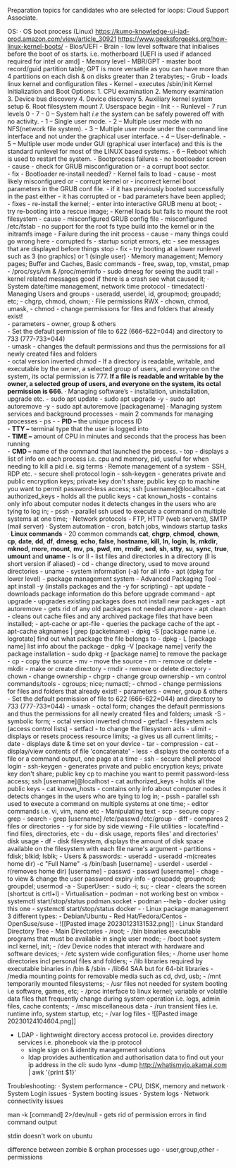 Preparation topics for candidates who are selected for loops: Cloud Support Associate. 


OS: 
· OS boot process (Linux) https://kumo-knowledge-ui-iad-prod.amazon.com/view/article_30921 https://www.geeksforgeeks.org/how-linux-kernel-boots/
	- Bios/UEFI - Brain - low level software that initialises before the boot of os starts. i.e. motherboard [UEFI is used if adanced required for intel or amd]
	- Memory level - MBR/GPT - master boot record/guid partition table; GPT is more versatile as you can have more than 4 partitions on each dish & on disks greater than 2 terabytes;
	- Grub - loads linux kernel and configuration files
	- Kernel - executes /sbin/init Kernel Initialization and Boot Options:
			1.  CPU examination
			2.  Memory examination
			3.  Device bus discovery
			4.  Device discovery
			5.  Auxiliary kernel system setup
			6.  Root filesystem mount
			7.  Userspace begin
	- Init - 
	- Runlevel - 7 run levels 0 - 7 
		- 0 – System halt _i.e_ the system can be safely powered off with no activity.
		-   1 – Single user mode.
		-   2 – Multiple user mode with no NFS(network file system).
		-   3 – Multiple user mode under the command line interface and not under the graphical user interface.
		-   4 – User-definable.
		-   5 – Multiple user mode under GUI (graphical user interface) and this is the standard runlevel for most of the LINUX based systems.
		-   6 – Reboot which is used to restart the system.
	- Bootprocess failures
		- no bootloader screen
			- cause 
				- check for GRUB misconfiguration or 
				- a corrupt boot sector.  
			- fix
				- Bootloader re-install needed?
		- Kernel fails to load
			- cause 
				- most likely misconfigured or 
				- corrupt kernel or 
				- incorrect kernel boot parameters in the GRUB conf file.
			- if it has previously booted successfully in the past either 
				- it has corrupted or 
				- bad parameters have been applied;
			- fixes
				- re-install the kernel;
				- enter into interactive GRUB menu at boot;
				- try re-booting into a rescue image;
		- Kernel loads but fails to mount the root filesystem
			- cause
				- misconfigured GRUB config file
				- misconfigured /etc/fstab
				- no support for the root fs type build into the kernel or in the initramfs image
		- Failure during the init process
			- cause
				- many things could go wrong here
					- corrupted fs
					- startup script errrors, etc
				- see messages that are displayed before things stop
			- fix
				- try booting at a lower runlevel such as 3 (no graphics) or 1 (single user)
· Memory management; Memory pages; Buffer and Caches, Basic commands 
	- free, swap, top, vmstat, pmap
	- /proc/sys/vm & /proc/meminfo
	- sudo dmesg for seeing the audit trail - kernel related messages good if there is a crash see what caused it;
· System date/time management, network time protocol 
	- timedatectl 
· Managing Users and groups 
	- useradd, userdel, id, groupmod; groupadd; etc;
	- chgrp, chmod, chown;
· File permissions RWX
	- chown, chmod, umask, 
	- chmod - change permissions for files and folders that already exist!  
		- parameters - owner, group & others  
		- Set the default permission of file to 622 (666-622=044) and directory to 733 (777-733=044)  
	- umask - changes the default permissions and thus the permissions for all newly created files and folders  
		- octal version inverted chmod
	- If a directory is readable, writable, and executable by the owner, a selected group of users, and everyone on the system, its octal permission is 777. **If a file is readable and writable by the owner, a selected group of users, and everyone on the system, its octal permission is 666**.
· Managing software’s - installation, uninstallation, upgrade etc. 
	- sudo apt update
	- sudo apt upgrade -y
	- sudo apt autoremove -y
	- sudo apt autoremove [packagename]
· Managing system services and background processes 
	- main 2 commands for managing processes
		- ps - 
			- **PID –** the unique process ID   
			- **TTY –** terminal type that the user is logged into   
			- **TIME –** amount of CPU in minutes and seconds that the process has been running   
			- **CMD –** name of the command that launched the process.
		- top - displays a list of info on each process i.e. cpu and memory, pid, useful for when needing to kill a pid i.e. sig terms
· Remote management of a system - SSH, RDP etc. 
	- secure shell protocol login
		- ssh-keygen - generates private and public encryption keys; private key don't share; public key cp to machine you want to permit password-less access; ssh [username]@localhost
		- cat authorized_keys - holds all the public keys
		- cat known_hosts - contains only info about computer nodes it detects changes in the users who are tying to log in;
		- pssh - parallel ssh used to execute a command on multiple systems at one time;
· Network protocols - FTP, HTTP (web servers), SMTP (mail server) 
· System automation - cron, batch jobs, windows startup tasks 
· **Linux commands** - 20 common commands **cat**, **chgrp**, **chmod**, **chown**, **cp**, **date**, **dd**, **df**, **dmesg**, **echo**, **false**, **hostname**, **kill**, **ln**, **login**, **ls**, **mkdir**, **mknod**, **more**, **mount**, **mv**, **ps**, **pwd**, **rm**, **rmdir**, **sed**, **sh**, **stty**, **su**, **sync**, **true**, **umount** and **uname**
	- ls or ll - list files and directories in a directory (ll is short version if aliased)
	- cd - change directory, used to move around directories
	- uname - system information (-a) for all info 
	- apt (dpkg for lower level) - package management system - Advanced Packaging Tool
			- apt install -y (installs packages and the -y for scripting)
			- apt update - downloads package information do this before upgrade command
			- apt upgrade - upgrades existing packages does not install new packages
			- apt autoremove - gets rid of any old packages not needed anymore
			- apt clean - cleans out cache files and any archived package files that have been installed;
		- apt-cache or apt-file - queries the package cache of the apt
			- apt-cache akgnames | grep (packetname)
		- dpkg -S [package name i.e. logrotate] find out what package the file belongs to
		- dpkg - L [package name] list info about the package
		- dpkg -V [package name] verify the package installation
		- sudo dpkg -r [package name] to remove the package
	- cp - copy the source
	- mv - move the source
	- rm - remove or delete
	- mkdir - make or create directory
	- rmdir - remove or delete directory
	- chown - change ownership
	- chgrp - change group ownership
	- vm control commands/tools
		- cgroups; nice; numactl;
	- chmod - change permissions for files and folders that already exist!
		- parameters - owner, group & others
		- Set the default permission of file to 622 (666-622=044) and directory to 733 (777-733=044)
	- umask - octal form; changes the default permissions and thus the permissions for all newly created files and folders; umask -S - symbolic form;
		- octal version inverted chmod
	- getfacl - filesystem acls (access control lists)
	- setfacl - to change the filesystem acls
	- ulimit - displays or resets process resource limits; -a gives us all current limits;
	- date - displays date & time set on your device
	- tar - compression
	- cat - display/view contents of file 'concatenate'
	- less - displays the contents of a file or a command output, one page at a time
	- ssh - secure shell protocol login
		- ssh-keygen - generates private and public encryption keys; private key don't share; public key cp to machine you want to permit password-less access; ssh [username]@localhost
		- cat authorized_keys - holds all the public keys
		- cat known_hosts - contains only info about computer nodes it detects changes in the users who are tying to log in;
		- pssh - parallel ssh used to execute a command on multiple systems at one time;
	- editor commands i.e. vi, vim, nano etc
	- Manipulating text 
		- scp - secure copy
		- grep - search - grep [username] /etc/passwd /etc/group
		- diff - compares 2 files or directories - -y for side by side viewing
	- File utilities
		- locate/find - find files, directories, etc
		- du - disk usage, reports files' and directories' disk usage
		- df - disk filesystem, displays the amount of disk space available on the filesystem with each file name's argument
		- partitions 
			- fdisk; blkid; lsblk;
	- Users & passwords:
		- useradd - useradd -m(creates home dir) -c "Full Name" -s /bin/bash [username]
		- userdel - userdel -r(removes home dir) [username]
		- passwd - passwd [username]
		- chage - to view & change the user password expiry info
		- groupadd; groupmod; groupdel; usermod -a
	- SuperUser:
		- sudo -i; su;
	- clear - clears the screen (shortcut is crtl+l)
	- Virtualisation
		- podman - not working best on vmbox
			- systemctl start/stop/status podman.socket
			- podman --help
		- docker using this one
			- systemctl start/stop/status docker
			- 
· Linux package management 3 different types:
	- Debian/Ubuntu
	- Red Hat/Fedora/Centos
	- OpenSuse/suse
	- ![[Pasted image 20230123131532.png]]
· Linux Standard Directory Tree - Main Directories
	- /root; 
	- /bin  binaries executable programs that must be available in single user mode; 
	- /boot boot system incl kernel, init; 
	- /dev Device nodes that interact with hardware and software devices;
	- /etc system wide configuration files;
	- /home user home directories incl personal files and folders;
	- /lib libraries required by executable binaries in /bin & /sbin
	- /lib64 SAA but for 64-bit libraries
	- /media mounting points for removable media such as cd, dvd, usb;
	- /mnt temporarily mounted filesystems;
	- /usr files not needed for system booting i.e software, games, etc;
	- /proc interface to linux kernel; variable or volatile data files that frequently change during system operation i.e. logs, admin files, cache contents;
	- /msc miscellaneous data
	- /run transient files i.e. runtime info, system startup, etc;
	- /var log files
	- ![[Pasted image 20230124104604.png]]
- LDAP - lightweight directory access protocol i.e. provides directory services i.e. phonebook via the ip protocol
	- single sign on & identity management solutions
	- ldap provides authentication and authorisation data
to find out your ip address in the cli:
	sudo lynx -dump http://whatismyip.akamai.com | awk '{print $1}'


Troubleshooting: 
· System performance - CPU, DISK, memory and network 
· System Login issues 
· System booting issues 
· System logs 
· Network connectivity issues



man -k [command]
2>/dev/null - gets rid of permission errors in find command output

stdin doesn't work on ubuntu 

difference between zombie & orphan processes
ugo - user,group,other - permissions
